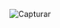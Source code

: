 
![Capturar](https://user-images.githubusercontent.com/63231569/236895276-0e073b65-b47a-4061-a904-af3996ddaa13.PNG)
